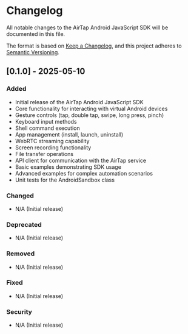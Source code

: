 # Changelog

All notable changes to the AirTap Android JavaScript SDK will be documented in this file.

The format is based on [Keep a Changelog](https://keepachangelog.com/en/1.0.0/),
and this project adheres to [Semantic Versioning](https://semver.org/spec/v2.0.0.html).

## [0.1.0] - 2025-05-10

### Added
- Initial release of the AirTap Android JavaScript SDK
- Core functionality for interacting with virtual Android devices
- Gesture controls (tap, double tap, swipe, long press, pinch)
- Keyboard input methods
- Shell command execution
- App management (install, launch, uninstall)
- WebRTC streaming capability
- Screen recording functionality
- File transfer operations
- API client for communication with the AirTap service
- Basic examples demonstrating SDK usage
- Advanced examples for complex automation scenarios
- Unit tests for the AndroidSandbox class

### Changed
- N/A (Initial release)

### Deprecated
- N/A (Initial release)

### Removed
- N/A (Initial release)

### Fixed
- N/A (Initial release)

### Security
- N/A (Initial release)
